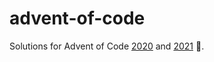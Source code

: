 # advent-of-code
Solutions for Advent of Code [2020](https://adventofcode.com/2020) and [2021](https://adventofcode.com/2021) 🦀.
